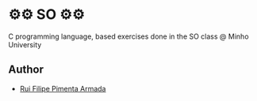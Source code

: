 # ⚙️⚙️ SO ⚙️⚙️
C programming language, based exercises done in the SO class @ Minho University


## Author
* [Rui Filipe Pimenta Armada](https://github.com/RuiArmada)
